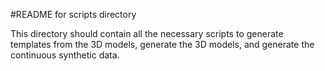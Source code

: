 #README for scripts directory

This directory should contain all the necessary scripts to generate templates
from the 3D models, generate the 3D models, and generate the continuous synthetic data.
